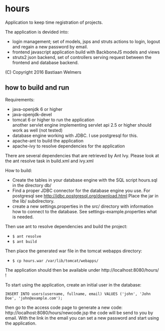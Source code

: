 hours
========

Application to keep time registration of projects.

The application is devided into:

* login management; set of models, jsps and struts actions to
  login, logout and regain a new password by email.
* frontend javascript application build with BackboneJS models
  and views
* struts2 json backend, set of controllers serving request
  between the frontend and database backend.

(C) Copyright 2016 Bastiaan Welmers 

how to build and run
--------------------

Requirements:

* java-openjdk 6 or higher
* java-openjdk-devel
* tomcat 6 or higher to run the application  
  another servlet engine implementing servlet api 2.5 or higher
  should work as well (not tested)
* database engine working with JDBC. I use postgresql for this.
* apache-ant to build the application
* apache-ivy to resolve dependencies for the application

There are several dependencies that are retrieved by Ant Ivy. Please look at the 
ant resolve task in build.xml and ivy.xml

How to build:

* Create the tables in your database engine with the SQL script
  hours.sql in the directory db/
* Find a proper JDBC connector for the database engine you use.
  For postgresql see http://jdbc.postgresql.org/download.html
  Place the jar in the lib/ subdirectory.
* create a new settings.properties in the src/ directory with
  information how to connect to the database. See 
  settings-example.properties what is needed.

Then use ant to resolve dependencies and build the project:

* `$ ant resolve`
* `$ ant build`

Then place the generated war file in the tomcat webapps directory:

* `$ cp hours.war /var/lib/tomcat/webapps/`

The application should then be available under
 http://localhost:8080/hours/ !

To start using the application, create an initial user in the database:

`INSERT INTO users(username, fullname, email)
    VALUES ('john', 'John Doe', 'john@example.com');`

then go to the access code page to generate a new code:
 http://localhost:8080/hours/newcode.jsp
the code will be send to you by email. With the link in the email
you can set a new password and start using the application.


